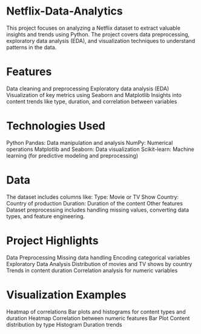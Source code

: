 # Netflix-Data-Analytics
This project focuses on analyzing a Netflix dataset to extract valuable insights and trends using Python. 
The project covers data preprocessing, exploratory data analysis (EDA), and visualization techniques to understand patterns in the data.

# Features
Data cleaning and preprocessing
Exploratory data analysis (EDA)
Visualization of key metrics using Seaborn and Matplotlib
Insights into content trends like type, duration, and correlation between variables

# Technologies Used
Python
Pandas: Data manipulation and analysis
NumPy: Numerical operations
Matplotlib and Seaborn: Data visualization
Scikit-learn: Machine learning (for predictive modeling and preprocessing)

# Data
The dataset includes columns like:
Type: Movie or TV Show
Country: Country of production
Duration: Duration of the content
Other features
Dataset preprocessing includes handling missing values, converting data types, and feature engineering.

# Project Highlights
Data Preprocessing
Missing data handling
Encoding categorical variables
Exploratory Data Analysis
Distribution of movies and TV shows by country
Trends in content duration
Correlation analysis for numeric variables

# Visualization Examples
Heatmap of correlations
Bar plots and histograms for content types and duration
Heatmap	Correlation between numeric features
Bar Plot	Content distribution by type
Histogram	Duration trends


